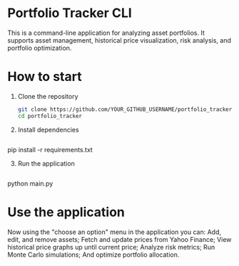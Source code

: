 # Portfolio Tracker CLI

This is a command-line application for analyzing asset portfolios. It supports asset management, historical price visualization, risk analysis, and portfolio optimization. 

# How to start

1. Clone the repository 
     ```bash
   git clone https://github.com/YOUR_GITHUB_USERNAME/portfolio_tracker.git
   cd portfolio_tracker
   
2. Install dependencies
    ```bash
  pip install -r requirements.txt

3. Run the application 
    ```bash
  python main.py

# Use the application

Now using the "choose an option" menu in the application you can:
Add, edit, and remove assets;
Fetch and update prices from Yahoo Finance;
View historical price graphs up until current price;
Analyze risk metrics;
Run Monte Carlo simulations;
And optimize portfolio allocation. 
